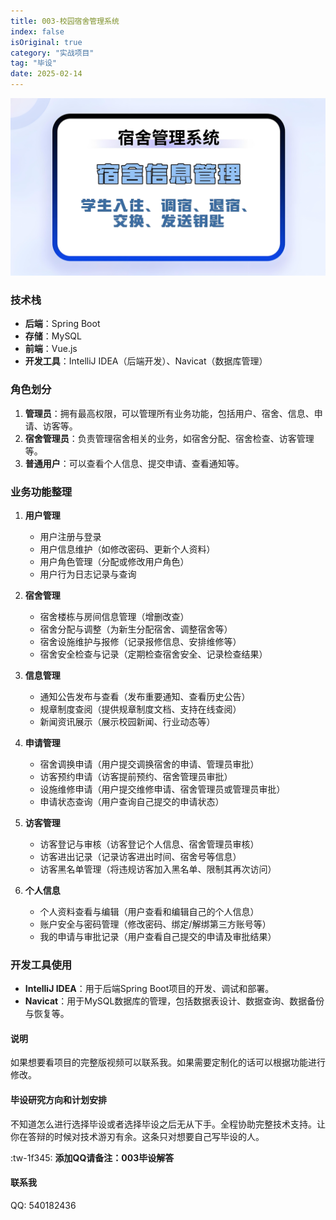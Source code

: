 ```yaml
---
title: 003-校园宿舍管理系统
index: false
isOriginal: true
category: "实战项目"
tag: "毕设"
date: 2025-02-14
---
```


![](./003.png)

### 技术栈

- **后端**：Spring Boot
- **存储**：MySQL
- **前端**：Vue.js
- **开发工具**：IntelliJ IDEA（后端开发）、Navicat（数据库管理）

### 角色划分

1. **管理员**：拥有最高权限，可以管理所有业务功能，包括用户、宿舍、信息、申请、访客等。
2. **宿舍管理员**：负责管理宿舍相关的业务，如宿舍分配、宿舍检查、访客管理等。
3. **普通用户**：可以查看个人信息、提交申请、查看通知等。

### 业务功能整理

1. **用户管理**
    - 用户注册与登录
    - 用户信息维护（如修改密码、更新个人资料）
    - 用户角色管理（分配或修改用户角色）
    - 用户行为日志记录与查询

2. **宿舍管理**
    - 宿舍楼栋与房间信息管理（增删改查）
    - 宿舍分配与调整（为新生分配宿舍、调整宿舍等）
    - 宿舍设施维护与报修（记录报修信息、安排维修等）
    - 宿舍安全检查与记录（定期检查宿舍安全、记录检查结果）

3. **信息管理**
    - 通知公告发布与查看（发布重要通知、查看历史公告）
    - 规章制度查阅（提供规章制度文档、支持在线查阅）
    - 新闻资讯展示（展示校园新闻、行业动态等）

4. **申请管理**
    - 宿舍调换申请（用户提交调换宿舍的申请、管理员审批）
    - 访客预约申请（访客提前预约、宿舍管理员审批）
    - 设施维修申请（用户提交维修申请、宿舍管理员或管理员审批）
    - 申请状态查询（用户查询自己提交的申请状态）

5. **访客管理**
    - 访客登记与审核（访客登记个人信息、宿舍管理员审核）
    - 访客进出记录（记录访客进出时间、宿舍号等信息）
    - 访客黑名单管理（将违规访客加入黑名单、限制其再次访问）

6. **个人信息**
    - 个人资料查看与编辑（用户查看和编辑自己的个人信息）
    - 账户安全与密码管理（修改密码、绑定/解绑第三方账号等）
    - 我的申请与审批记录（用户查看自己提交的申请及审批结果）

### 开发工具使用

- **IntelliJ IDEA**：用于后端Spring Boot项目的开发、调试和部署。
- **Navicat**：用于MySQL数据库的管理，包括数据表设计、数据查询、数据备份与恢复等。

#### 说明
如果想要看项目的完整版视频可以联系我。如果需要定制化的话可以根据功能进行修改。

#### 毕设研究方向和计划安排
不知道怎么进行选择毕设或者选择毕设之后无从下手。全程协助完整技术支持。让你在答辩的时候对技术游刃有余。这条只对想要自己写毕设的人。

:tw-1f345: **添加QQ请备注：003毕设解答**

#### 联系我
QQ: 540182436
